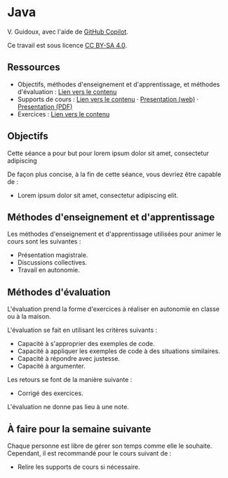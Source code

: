 # Java

V. Guidoux, avec l'aide de
[GitHub Copilot](https://github.com/features/copilot).

Ce travail est sous licence [CC BY-SA 4.0][licence].

## Ressources

- Objectifs, méthodes d'enseignement et d'apprentissage, et méthodes
  d'évaluation : [Lien vers le contenu](.)
- Supports de cours : [Lien vers le contenu](./01-supports-de-cours/README.md) ·
  [Presentation (web)](https://HEIG-VD-Prog-Course.github.io/HEIG-VD-ProgIM-Course/04.01-java/01-supports-de-cours/index.html)
  ·
  [Presentation (PDF)](https://HEIG-VD-Prog-Course.github.io/HEIG-VD-ProgIM-Course/04.01-java/01-supports-de-cours/04.01-java-presentation.pdf)
- Exercices : [Lien vers le contenu](./02-exercices/README.md)

## Objectifs

Cette séance a pour but pour lorem ipsum dolor sit amet, consectetur adipiscing

De façon plus concise, à la fin de cette séance, vous devriez être capable de :

- Lorem ipsum dolor sit amet, consectetur adipiscing elit.

## Méthodes d'enseignement et d'apprentissage

Les méthodes d'enseignement et d'apprentissage utilisées pour animer le cours
sont les suivantes :

- Présentation magistrale.
- Discussions collectives.
- Travail en autonomie.

## Méthodes d'évaluation

L'évaluation prend la forme d'exercices à réaliser en autonomie en classe ou à
la maison.

L'évaluation se fait en utilisant les critères suivants :

- Capacité à s'approprier des exemples de code.
- Capacité à appliquer les exemples de code à des situations similaires.
- Capacité à répondre avec justesse.
- Capacité à argumenter.

Les retours se font de la manière suivante :

- Corrigé des exercices.

L'évaluation ne donne pas lieu à une note.

## À faire pour la semaine suivante

Chaque personne est libre de gérer son temps comme elle le souhaite. Cependant,
il est recommandé pour le cours suivant de :

- Relire les supports de cours si nécessaire.

[licence]:
	https://github.com/HEIG-VD-Prog-Course/HEIG-VD-ProgIM-Course/blob/main/LICENSE.md
